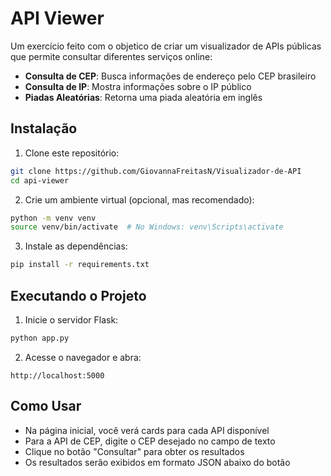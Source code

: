 # API Viewer

Um exercício feito com o objetico de criar um visualizador de APIs públicas que permite consultar diferentes serviços online: 
- **Consulta de CEP**: Busca informações de endereço pelo CEP brasileiro
- **Consulta de IP**: Mostra informações sobre o IP público
- **Piadas Aleatórias**: Retorna uma piada aleatória em inglês

## Instalação

1. Clone este repositório:
```bash
git clone https://github.com/GiovannaFreitasN/Visualizador-de-API
cd api-viewer
```

2. Crie um ambiente virtual (opcional, mas recomendado):
```bash
python -m venv venv
source venv/bin/activate  # No Windows: venv\Scripts\activate
```

3. Instale as dependências:
```bash
pip install -r requirements.txt
```

## Executando o Projeto

1. Inicie o servidor Flask:
```bash
python app.py
```

2. Acesse o navegador e abra:
```
http://localhost:5000
```

## Como Usar

- Na página inicial, você verá cards para cada API disponível
- Para a API de CEP, digite o CEP desejado no campo de texto
- Clique no botão "Consultar" para obter os resultados
- Os resultados serão exibidos em formato JSON abaixo do botão
